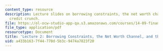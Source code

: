 ```yaml
---
content_type: resource
description: Lecture slides on borrowing constraints, the net worth channel, and the
  credit crunch.
file: https://ol-ocw-studio-app-qa.s3.amazonaws.com/courses/14-09-financial-crises-january-iap-2016/a433b1637f44770d5b3c9474a7823f20_MIT14_09IAP16_lec2_edit.pdf
file_type: application/pdf
resourcetype: Document
title: 'Lecture 2: Borrowing Constraints, the Net Worth Channel, and the Credit Crunch'
uid: a433b163-7f44-770d-5b3c-9474a7823f20
---
```

